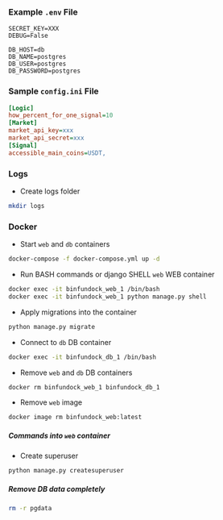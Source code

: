 ### Example `.env` File

```dotenv
SECRET_KEY=XXX
DEBUG=False

DB_HOST=db
DB_NAME=postgres
DB_USER=postgres
DB_PASSWORD=postgres
```

### Sample `config.ini` File

```ini
[Logic]
how_percent_for_one_signal=10
[Market]
market_api_key=xxx
market_api_secret=xxx
[Signal]
accessible_main_coins=USDT,
```

### Logs

- Create logs folder
```bash
mkdir logs
```

### Docker 

- Start `web` and `db` containers
```bash
docker-compose -f docker-compose.yml up -d
```

- Run BASH commands or django SHELL `web` WEB container
```bash
docker exec -it binfundock_web_1 /bin/bash
docker exec -it binfundock_web_1 python manage.py shell
```

- Apply migrations into the container
```bash
python manage.py migrate
```

- Connect to `db` DB container
```bash
docker exec -it binfundock_db_1 /bin/bash
```

- Remove `web` and `db` DB containers
```bash
docker rm binfundock_web_1 binfundock_db_1
```

- Remove `web` image
```bash
docker image rm binfundock_web:latest
```

##### Commands into `web` container

- Create superuser
```bash
python manage.py createsuperuser
```

##### Remove DB data completely
```bash
rm -r pgdata
```
